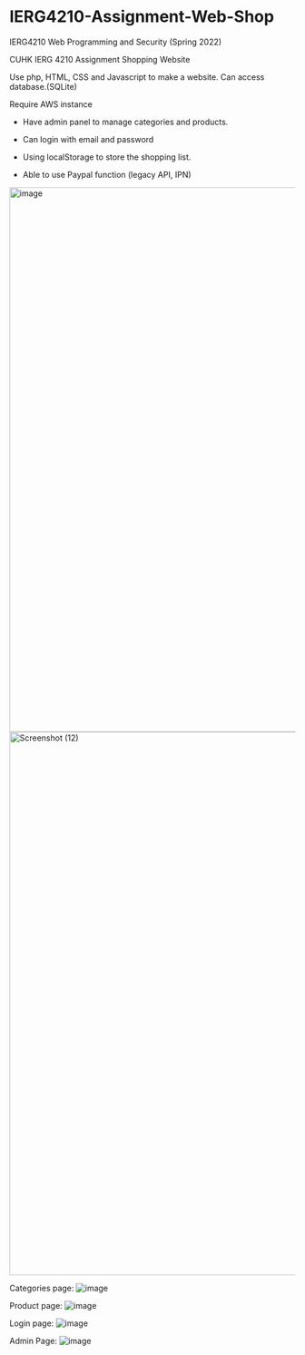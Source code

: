 # IERG4210-Assignment-Web-Shop
IERG4210 Web Programming and Security (Spring 2022)

CUHK IERG 4210 Assignment Shopping Website

Use php, HTML, CSS and Javascript to make a website. Can access database.(SQLite)

Require AWS instance

- Have admin panel to manage categories and products.

- Can login with email and password

- Using localStorage to store the shopping list.

- Able to use Paypal function (legacy API, IPN)

<img width="960" alt="image" src="https://user-images.githubusercontent.com/60846680/160234959-d85b8e9f-63a5-4699-a0dd-b2fa55b8e14e.png">

<img width="958" alt="Screenshot (12)" src="https://user-images.githubusercontent.com/60846680/160235231-549b6ef1-a634-4a11-9dce-e13000356792.png">

Categories page:
![image](https://user-images.githubusercontent.com/60846680/160236948-313c32f4-21b8-48cb-a45d-7e96917ea5ad.png)

Product page:
![image](https://user-images.githubusercontent.com/60846680/160236958-8850d5c1-ecc2-48e8-bf5f-8e726748d99c.png)


Login page:
![image](https://user-images.githubusercontent.com/60846680/160236876-2f985440-5d02-458a-9d2b-1c6807bd18c8.png)


Admin Page:
![image](https://user-images.githubusercontent.com/60846680/160236902-69490d45-ebd9-4ce3-a520-2af2fbc36c76.png)



